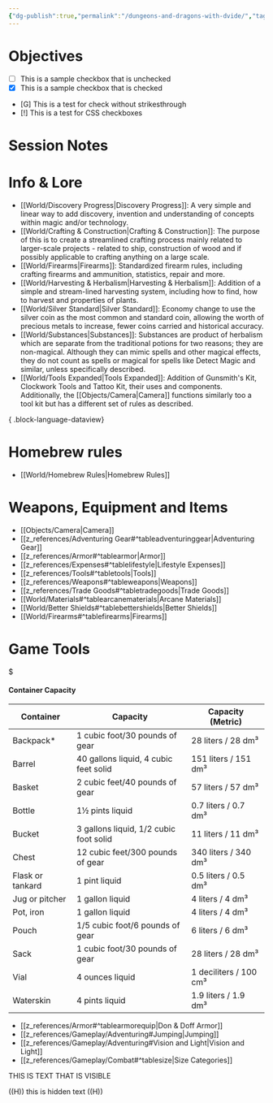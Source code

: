 ```yaml
---
{"dg-publish":true,"permalink":"/dungeons-and-dragons-with-dvide/","tags":["gardenEntry"]}
---
```



# Objectives

- [ ] This is a sample checkbox that is unchecked
- [x] This is a sample checkbox that is checked
- [G] This is a test for check without strikesthrough
- [!] This is a test for CSS checkboxes

# Session Notes

# Info & Lore

- [[World/Discovery Progress\|Discovery Progress]]: A very simple and linear way to add discovery, invention and understanding of concepts within magic and/or technology.
- [[World/Crafting & Construction\|Crafting & Construction]]: The purpose of this is to create a streamlined crafting process mainly related to larger-scale projects - related to ship, construction of wood and if possibly applicable to crafting anything on a large scale.
- [[World/Firearms\|Firearms]]: Standardized firearm rules, including crafting firearms and ammunition, statistics, repair and more.
- [[World/Harvesting & Herbalism\|Harvesting & Herbalism]]: Addition of a simple and stream-lined harvesting system, including how to find, how to harvest and properties of plants.
- [[World/Silver Standard\|Silver Standard]]: Economy change to use the silver coin as the most common and standard coin, allowing the worth of precious metals to increase, fewer coins carried and historical accuracy.
- [[World/Substances\|Substances]]: Substances are product of herbalism which are separate from the traditional potions for two reasons; they are non-magical. Although they can mimic spells and other magical effects, they do not count as spells or magical for spells like Detect Magic and similar, unless specifically described.
- [[World/Tools Expanded\|Tools Expanded]]: Addition of Gunsmith's Kit, Clockwork Tools and Tattoo Kit, their uses and components. Additionally, the [[Objects/Camera\|Camera]] functions similarly too a tool kit but has a different set of rules as described.

{ .block-language-dataview}


# Homebrew rules

- [[World/Homebrew Rules\|Homebrew Rules]]

# Weapons, Equipment and Items

- [[Objects/Camera\|Camera]]
- [[z_references/Adventuring Gear#^tableadventuringgear\|Adventuring Gear]]
- [[z_references/Armor#^tablearmor\|Armor]]
- [[z_references/Expenses#^tablelifestyle\|Lifestyle Expenses]]
- [[z_references/Tools#^tabletools\|Tools]]
- [[z_references/Weapons#^tableweapons\|Weapons]]
- [[z_references/Trade Goods#^tabletradegoods\|Trade Goods]]
- [[World/Materials#^tablearcanematerials\|Arcane Materials]]
- [[World/Better Shields#^tablebettershields\|Better Shields]]
- [[World/Firearms#^tablefirearms\|Firearms]]

# Game Tools


<div class="transclusion internal-embed is-loaded"><div class="markdown-embed">

$<div class="markdown-embed-title">

#### Container Capacity

</div>


| Container        | Capacity                               | Capacity (Metric)      |
| ---------------- | -------------------------------------- | ---------------------- |
| Backpack*        | 1 cubic foot/30 pounds of gear         | 28 liters / 28 dm³     |
| Barrel           | 40 gallons liquid, 4 cubic feet solid  | 151 liters / 151 dm³   |
| Basket           | 2 cubic feet/40 pounds of gear         | 57 liters / 57 dm³     |
| Bottle           | 1½ pints liquid                        | 0.7 liters / 0.7 dm³   |
| Bucket           | 3 gallons liquid, 1/2 cubic foot solid | 11 liters / 11 dm³     |
| Chest            | 12 cubic feet/300 pounds of gear       | 340 liters / 340 dm³   |
| Flask or tankard | 1 pint liquid                          | 0.5 liters / 0.5 dm³   |
| Jug or pitcher   | 1 gallon liquid                        | 4 liters / 4 dm³       |
| Pot, iron        | 1 gallon liquid                        | 4 liters / 4 dm³       |
| Pouch            | 1/5 cubic foot/6 pounds of gear        | 6 liters / 6 dm³       |
| Sack             | 1 cubic foot/30 pounds of gear         | 28 liters / 28 dm³     |
| Vial             | 4 ounces liquid                        | 1 deciliters / 100 cm³ | 
| Waterskin        | 4 pints liquid                         | 1.9 liters / 1.9 dm³   |

</div></div>

- [[z_references/Armor#^tablearmorequip\|Don & Doff Armor]]
- [[z_references/Gameplay/Adventuring#Jumping\|Jumping]]
- [[z_references/Gameplay/Adventuring#Vision and Light\|Vision and Light]]
- [[z_references/Gameplay/Combat#^tablesize\|Size Categories]]



THIS IS TEXT THAT IS VISIBLE

((H)) 
this is hidden text
((H))
